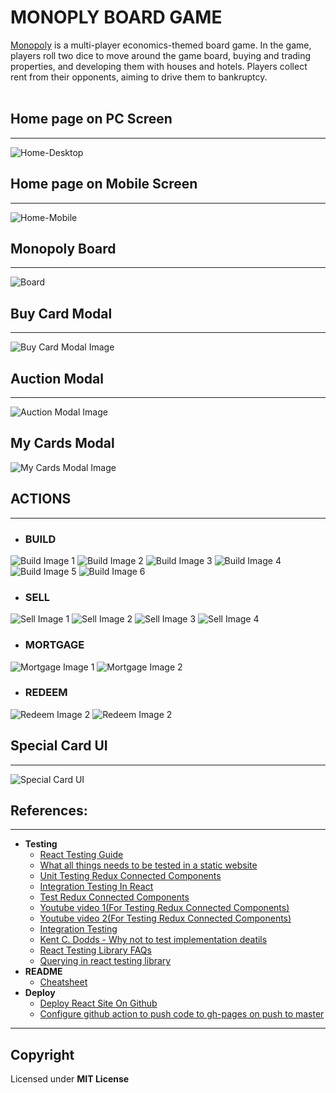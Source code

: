 # **MONOPLY BOARD GAME**
[Monopoly](https://amankori2307.github.io/Monopoly/) is a multi-player economics-themed board game. In the game, players roll two dice to move around the game board, buying and trading properties, and developing them with houses and hotels. Players collect rent from their opponents, aiming to drive them to bankruptcy.
<br/><br/>
## **Home page on PC Screen**
---
![Home-Desktop](progres_with_time/home-pc.png?raw=true "Home Screen")

## **Home page on Mobile Screen**
---
![Home-Mobile](progres_with_time/home-mobile.png?raw=true "Home Screen")

## **Monopoly Board**
---
![Board](progres_with_time/board-with-players.png?raw=true "Monopoly Board")

## **Buy Card Modal**
---
![Buy Card Modal Image](progres_with_time/buy-card-modal.png?raw=true "Buy Card Modal")

## **Auction Modal**
---
![Auction Modal Image](progres_with_time/auction-modal.png?raw=true "Auction Modal")

## **My Cards Modal**
![My Cards Modal Image](progres_with_time/my-cards-modal.png?raw=true "My Cards Modal")

## **ACTIONS**
---
- ### **BUILD**
![Build Image 1](progres_with_time/build1.png?raw=true "Build Image 1")
![Build Image 2](progres_with_time/build2.png?raw=true "Build Image 2")
![Build Image 3](progres_with_time/build3.png?raw=true "Build Image 3")
![Build Image 4](progres_with_time/build4.png?raw=true "Build Image 4")
![Build Image 5](progres_with_time/build5.png?raw=true "Build Image 5")
![Build Image 6](progres_with_time/build6.png?raw=true "Build Image 6")

- ### **SELL**
![Sell Image 1](progres_with_time/sell1.png?raw=true "Sell Image 1")
![Sell Image 2](progres_with_time/sell2.png?raw=true "Sell Image 2")
![Sell Image 3](progres_with_time/sell3.png?raw=true "Sell Image 3")
![Sell Image 4](progres_with_time/sell4.png?raw=true "Sell Image 4")

- ### **MORTGAGE**
![Mortgage Image 1](progres_with_time/mortgage1.png?raw=true "Mortgage Image 1")
![Mortgage Image 2](progres_with_time/mortgage2.png?raw=true "Mortgage Image 2")

- ### **REDEEM**
![Redeem Image 2](progres_with_time/redeem1.png?raw=true "Redeem Image 2")
![Redeem Image 2](progres_with_time/redeem2.png?raw=true "Redeem Image 2")

## **Special Card UI**
---
![Special Card UI](progres_with_time/special-card-ui.png?raw=true "Special Card UI(Start/Jail/Resort/Go to Jail)")

## **References:**
---
- **Testing** 
    - [React Testing Guide](https://www.freecodecamp.org/news/testing-react-hooks/)
    - [What all things needs to be tested in a static website](https://www.softwaretestinghelp.com/web-application-testing/)
    - [Unit Testing Redux Connected Components](https://hackernoon.com/unit-testing-redux-connected-components-692fa3c4441c)
    - [Integration Testing In React](https://medium.com/expedia-group-tech/integration-testing-in-react-21f92a55a894)
    - [Test Redux Connected Components](https://www.robinwieruch.de/react-connected-component-test)
    - [Youtube video 1(For Testing Redux Connected Components)](https://www.youtube.com/watch?v=o71kkw9Kjik&t=0s)
    - [Youtube video 2(For Testing Redux Connected Components)](https://www.youtube.com/watch?v=vbvQzWDCuXU)
    - [Integration Testing](https://www.youtube.com/watch?v=is83bEK3n5A)
    - [Kent C. Dodds - Why not to test implementation deatils](https://kentcdodds.com/blog/testing-implementation-details)
    - [React Testing Library FAQs](https://testing-library.com/docs/dom-testing-library/faq)
    - [Querying in react testing library](https://testing-library.com/docs/queries/about/#priority)
- **README**
    - [Cheatsheet](https://github.com/adam-p/markdown-here/wiki/Markdown-Cheatsheet)
- **Deploy**
    - [Deploy React Site On Github](https://www.freecodecamp.org/news/deploy-a-react-app-to-github-pages/)
    - [Configure github action to push code to gh-pages on push to master](https://dev.to/pierresaid/deploy-node-projects-to-github-pages-with-github-actions-4jco)

---
## Copyright

Licensed under **MIT License**